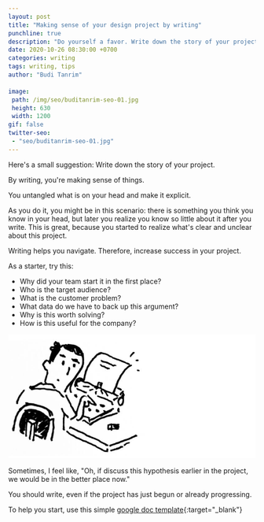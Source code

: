 ```yaml
---
layout: post
title: "Making sense of your design project by writing"
punchline: true
description: "Do yourself a favor. Write down the story of your project."
date: 2020-10-26 08:30:00 +0700
categories: writing
tags: writing, tips
author: "Budi Tanrim"

image:
 path: /img/seo/buditanrim-seo-01.jpg
 height: 630
 width: 1200
gif: false
twitter-seo: 
 - "seo/buditanrim-seo-01.jpg"
---
```


Here's a small suggestion: Write down the story of your project.

By writing, you're making sense of things.

You untangled what is on your head and make it explicit.

As you do it, you might be in this scenario: there is something you think you know in your head, but later you realize you know so little about it after you write. This is great, because you started to realize what's clear and unclear about this project.

Writing helps you navigate. Therefore, increase success in your project.

As a starter, try this:
- Why did your team start it in the first place?
- Who is the target audience?
- What is the customer problem?
- What data do we have to back up this argument?
- Why is this worth solving?
- How is this useful for the company?

<div class="img-wrapper m-b-m">
    <img src="/img/post/2020/10/writing-design-story.jpg" alt="Writing illustration buditanrim" class="illustration small" />
</div>
<media:content url="/img/post/2020/10/writing-design-story.jpg" medium="image" />
<media:thumbnail url="/img/post/2020/10/writing-design-story.jpg" medium="image" width="800" height="400" />

Sometimes, I feel like, "Oh, if discuss this hypothesis earlier in the project, we would be in the better place now."

You should write, even if the project has just begun or already progressing.

To help you start, use this simple [google doc template][google-doc]{:target="_blank"} 

[google-doc]: https://docs.google.com/document/d/1phZi-ot6WYqQSzJ2br_QlGBjRAXUmCWCcjrlgQqXxzo/edit?usp=sharing

